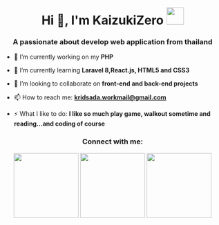 <h1 align="center">Hi 👋, I'm KaizukiZero <img height="40" src="https://emoji.gg/assets/emoji/7333-parrotdance.gif"></h1>
<h3 align="center">A passionate about develop web application from thailand</h3>

- 🔭 I’m currently working on my **PHP**

- 🌱 I’m currently learning **Laravel 8,React.js, HTML5 and CSS3**

- 👯 I’m looking to collaborate on **front-end and back-end projects**

- 📫 How to reach me: **kridsada.workmail@gmail.com**

- ⚡ What I like to do: **I like so much play game, walkout sometime and reading...and coding of course**

<h3 align="center">Connect with me:</h3>
<div align="center">

<p>

  <img height= "150" src="https://github-readme-stats.vercel.app/api?username=KaizukiZero&theme=midnight-purple&show_icons=true&include_all_commits=true" />
  <img height= "150" src="https://github-readme-stats.vercel.app/api/top-langs/?username=KaizukiZero&theme=midnight-purple" />
  <img height= "150" src="https://github-readme-stats.vercel.app/api/wakatime?username=KaizukiZero"/>
</p>
